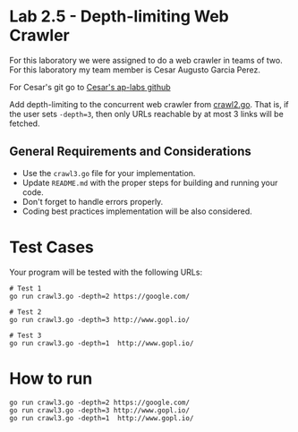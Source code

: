 # Lab 2.5 - Depth-limiting Web Crawler

For this laboratory we were assigned to do a web crawler in teams of two. For this laboratory my team member is Cesar Augusto Garcia Perez.

For Cesar's git go to [Cesar's ap-labs github](https://github.com/cesarau04/ap-labs "ap-labs cesarau04")

Add depth-limiting to the concurrent web crawler from [crawl2.go](https://github.com/CodersSquad/hello-gophers/blob/master/src/crawl2.go).
That is, if the user sets `-depth=3`, then only URLs reachable by at most 3 links will be fetched.


General Requirements and Considerations
---------------------------------------
- Use the `crawl3.go` file for your implementation.
- Update `README.md` with the proper steps for building and running your code.
- Don't forget to handle errors properly.
- Coding best practices implementation will be also considered.


Test Cases
==========
Your program will be tested with the following URLs:

```
# Test 1
go run crawl3.go -depth=2 https://google.com/

# Test 2
go run crawl3.go -depth=3 http://www.gopl.io/

# Test 3
go run crawl3.go -depth=1  http://www.gopl.io/

```

# How to run

```
go run crawl3.go -depth=2 https://google.com/
go run crawl3.go -depth=3 http://www.gopl.io/
go run crawl3.go -depth=1  http://www.gopl.io/
```

